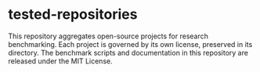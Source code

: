 # tested-repositories

This repository aggregates open-source projects for research benchmarking.
Each project is governed by its own license, preserved in its directory.
The benchmark scripts and documentation in this repository are released under the MIT License.
